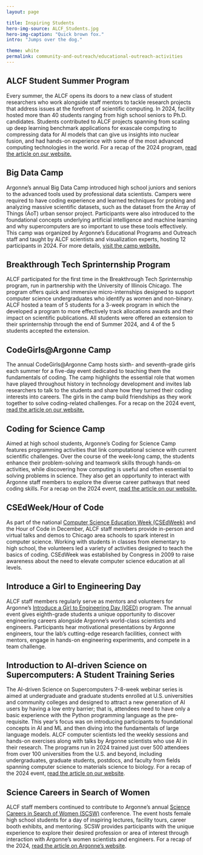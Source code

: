 ```yaml
---
layout: page

title: Inspiring Students
hero-img-source: ALCF_Students.jpg
hero-img-caption: "Quick brown fox."
intro: "Jumps over the dog."

theme: white
permalink: community-and-outreach/educational-outreach-activities
---
```


## ALCF Student Summer Program
Every summer, the ALCF opens its doors to a new class of student researchers who work alongside staff mentors to tackle research projects that address issues at the forefront of scientific computing. In 2024, facility hosted more than 40 students ranging from high school seniors to Ph.D. candidates. Students contributed to ALCF projects spanning from scaling up deep learning benchmark applications for exascale computing to compressing data for AI models that can give us insights into nuclear fusion, and had hands-on experience with some of the most advanced computing technologies in the world.  For a recap of the 2024 program, [read the article on our website.](https://www.alcf.anl.gov/news/summer-students-tackle-supercomputing-and-ai-research-projects)

## Big Data Camp
Argonne’s annual Big Data Camp introduced high school juniors and seniors to the advanced tools used by professional data scientists. Campers were required to have coding experience and learned techniques for probing and analyzing massive scientific datasets, such as the dataset from the Array of Things (AoT) urban sensor project. Participants were also introduced to the foundational concepts underlying artificial intelligence and machine learning and why supercomputers are so important to use these tools effectively. This camp was organized by Argonne’s Educational Programs and Outreach staff and taught by ALCF scientists and visualization experts, hosting 12 participants in 2024.  For more details, [visit the camp website.](https://www.anl.gov/education/big-data-camp)

## Breakthrough Tech Sprinternship Program 
ALCF participated for the first time in the Breakthrough Tech Sprinternship program, run in partnership with the University of Illinois Chicago. The program offers quick and immersive micro-internships designed to support computer science undergraduates who identify as women and non-binary. ALCF hosted a team of 5 students for a 3-week program in which the developed a program to more effectively track allocations awards and their impact on scientific publications. All students were offered an extension to their sprinternship through the end of Summer 2024, and 4 of the 5 students accepted the extension. 

## CodeGirls@Argonne Camp
The annual CodeGirls@Argonne Camp hosts sixth- and seventh-grade girls each summer for a five-day event dedicated to teaching them the fundamentals of coding. The camp highlights the essential role that women have played throughout history in technology development and invites lab researchers to talk to the students and share how they turned their coding interests into careers. The girls in the camp build friendships as they work together to solve coding-related challenges. For a recap on the 2024 event, [read the article on our website.](https://www.alcf.anl.gov/news/argonne-summer-camps-connect-students-world-supercomputing)

## Coding for Science Camp 
Aimed at high school students, Argonne’s Coding for Science Camp features programming activities that link computational science with current scientific challenges. Over the course of the week-long camp, the students enhance their problem-solving and teamwork skills through hands-on activities, while discovering how computing is useful and often essential to solving problems in science. They also get an opportunity to interact with Argonne staff members to explore the diverse career pathways that need coding skills. For a recap on the 2024 event, [read the article on our website.](https://www.alcf.anl.gov/news/argonne-summer-camps-connect-students-world-supercomputing)

## CSEdWeek/Hour of Code
As part of the national [Computer Science Education Week (CSEdWeek)](https://www.csedweek.org/) and the Hour of Code in December, ALCF staff members provide in-person and virtual talks and demos to Chicago area schools to spark interest in computer science. Working with students in classes from elementary to high school, the volunteers led a variety of activities designed to teach the basics of coding. CSEdWeek was established by Congress in 2009 to raise awareness about the need to elevate computer science education at all levels.

## Introduce a Girl to Engineering Day
ALCF staff members regularly serve as mentors and volunteers for Argonne’s [Introduce a Girl to Engineering Day (IGED)](https://www.anl.gov/introduce-a-girl-to-engineering-day) program. The annual event gives eighth-grade students a unique opportunity to discover engineering careers alongside Argonne’s world-class scientists and engineers. Participants hear motivational presentations by Argonne engineers, tour the lab’s cutting-edge research facilities, connect with mentors, engage in hands-on engineering experiments, and compete in a team challenge.

## Introduction to AI-driven Science on Supercomputers: A Student Training Series
The AI-driven Science on Supercomputers 7-8-week webinar series is aimed at undergraduate and graduate students enrolled at U.S. universities and community colleges and designed to attract a new generation of AI users by having a low entry barrier; that is, attendees need to have only a basic experience with the Python programming language as the pre-requisite. This year’s focus was on introducing participants to foundational concepts in AI and ML and then diving into the fundamentals of large language models. ALCF computer scientists led the weekly sessions and hands-on exercises along with talks by Argonne scientists who use AI in their research. The programs run in 2024 trained just over 500 attendees from over 100 universities from the U.S. and beyond, including undergraduates, graduate students, postdocs, and faculty from fields spanning computer science to materials science to biology. For a recap of the 2024 event, [read the article on our website](https://www.alcf.anl.gov/news/argonne-training-series-helps-prepare-new-generation-ai-ready-researchers).

## Science Careers in Search of Women
ALCF staff members continued to contribute to Argonne’s annual [Science Careers in Search of Women (SCSW)](https://www.anl.gov/science-careers-in-search-of-women) conference. The event hosts female high school students for a day of inspiring lectures, facility tours, career booth exhibits, and mentoring. SCSW provides participants with the unique experience to explore their desired profession or area of interest through interaction with Argonne’s women scientists and engineers. For a recap of the 2024, [read the article on Argonne’s website](https://www.anl.gov/article/argonne-hosts-2024-science-careers-in-search-of-women-event). 